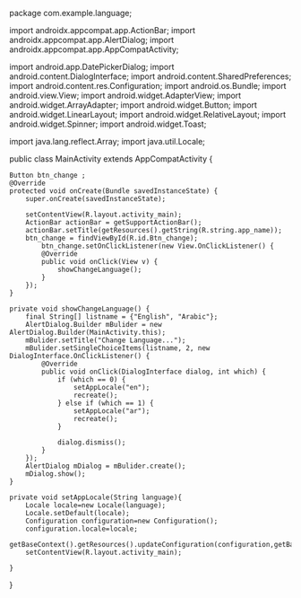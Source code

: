 package com.example.language;

import androidx.appcompat.app.ActionBar;
import androidx.appcompat.app.AlertDialog;
import androidx.appcompat.app.AppCompatActivity;

import android.app.DatePickerDialog;
import android.content.DialogInterface;
import android.content.SharedPreferences;
import android.content.res.Configuration;
import android.os.Bundle;
import android.view.View;
import android.widget.AdapterView;
import android.widget.ArrayAdapter;
import android.widget.Button;
import android.widget.LinearLayout;
import android.widget.RelativeLayout;
import android.widget.Spinner;
import android.widget.Toast;

import java.lang.reflect.Array;
import java.util.Locale;

public class MainActivity extends AppCompatActivity {


    Button btn_change ;
    @Override
    protected void onCreate(Bundle savedInstanceState) {
        super.onCreate(savedInstanceState);

        setContentView(R.layout.activity_main);
        ActionBar actionBar = getSupportActionBar();
        actionBar.setTitle(getResources().getString(R.string.app_name));
        btn_change = findViewById(R.id.Btn_change);
            btn_change.setOnClickListener(new View.OnClickListener() {
            @Override
            public void onClick(View v) {
                showChangeLanguage();
            }
        });
    }

    private void showChangeLanguage() {
        final String[] listname = {"English", "Arabic"};
        AlertDialog.Builder mBulider = new AlertDialog.Builder(MainActivity.this);
        mBulider.setTitle("Change Language...");
        mBulider.setSingleChoiceItems(listname, 2, new DialogInterface.OnClickListener() {
            @Override
            public void onClick(DialogInterface dialog, int which) {
                if (which == 0) {
                    setAppLocale("en");
                    recreate();
                } else if (which == 1) {
                    setAppLocale("ar");
                    recreate();
                }

                dialog.dismiss();
            }
        });
        AlertDialog mDialog = mBulider.create();
        mDialog.show();
    }

    private void setAppLocale(String language){
        Locale locale=new Locale(language);
        Locale.setDefault(locale);
        Configuration configuration=new Configuration();
        configuration.locale=locale;
        getBaseContext().getResources().updateConfiguration(configuration,getBaseContext().getResources().getDisplayMetrics());
        setContentView(R.layout.activity_main);

    }


}
